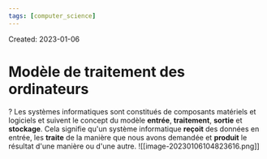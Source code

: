 ```yaml
---
tags: [computer_science] 
---
```

Created: 2023-01-06

# Modèle de traitement des ordinateurs
?
Les systèmes informatiques sont constitués de composants matériels et logiciels et suivent le concept du modèle **entrée**, **traitement**, **sortie** et **stockage**. Cela signifie qu'un système informatique **reçoit** des données en entrée, les **traite** de la manière que nous avons demandée et **produit** le résultat d'une manière ou d'une autre.
![[image-20230106104823616.png]]
<!--SR:!2023-01-15,6,230-->

